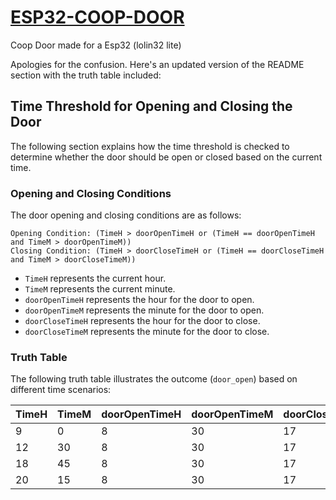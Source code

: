 # [ESP32-COOP-DOOR](https://coop-door.vercel.app/)
Coop Door made for a Esp32 (lolin32 lite)



Apologies for the confusion. Here's an updated version of the README section with the truth table included:


## Time Threshold for Opening and Closing the Door

The following section explains how the time threshold is checked to determine whether the door should be open or closed based on the current time.

### Opening and Closing Conditions

The door opening and closing conditions are as follows:

```plaintext
Opening Condition: (TimeH > doorOpenTimeH or (TimeH == doorOpenTimeH and TimeM > doorOpenTimeM))
Closing Condition: (TimeH > doorCloseTimeH or (TimeH == doorCloseTimeH and TimeM > doorCloseTimeM))
```

- `TimeH` represents the current hour.
- `TimeM` represents the current minute.
- `doorOpenTimeH` represents the hour for the door to open.
- `doorOpenTimeM` represents the minute for the door to open.
- `doorCloseTimeH` represents the hour for the door to close.
- `doorCloseTimeM` represents the minute for the door to close.

### Truth Table

The following truth table illustrates the outcome (`door_open`) based on different time scenarios:

| TimeH | TimeM | doorOpenTimeH | doorOpenTimeM | doorCloseTimeH | doorCloseTimeM | door_open |
|-------|-------|---------------|---------------|----------------|----------------|-----------|
|   9   |   0   |       8       |       30      |        17      |       30       |   true    |
|  12   |  30   |       8       |       30      |        17      |       30       |   false   |
|  18   |  45   |       8       |       30      |        17      |       30       |   false   |
|  20   |  15   |       8       |       30      |        17      |       30       |   true    |
```
